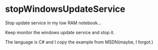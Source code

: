 # stopWindowsUpdateService
Stop update service in my low RAM notebook...

Keep monitor the windows update service and stop it.

The language is C# and I copy the example from MSDN(maybe, I forgot.)
